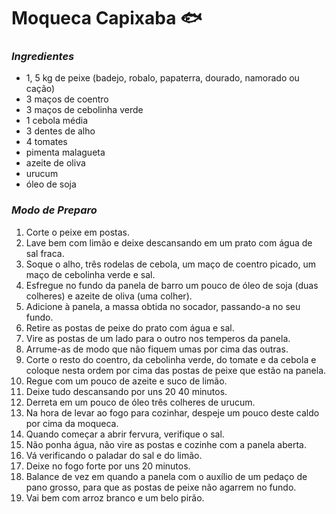# Moqueca Capixaba :fish:

### _Ingredientes_

- 1, 5 kg de peixe (badejo, robalo, papaterra, dourado, namorado ou cação)
- 3 maços de coentro
- 3 maços de cebolinha verde
- 1 cebola média
- 3 dentes de alho
- 4 tomates
- pimenta malagueta
- azeite de oliva
- urucum
- óleo de soja

### _Modo de Preparo_

1. Corte o peixe em postas.
2. Lave bem com limão e deixe descansando em um prato com água de sal fraca.
3. Soque o alho, três rodelas de cebola, um maço de coentro picado, um maço de cebolinha verde e sal.
4. Esfregue no fundo da panela de barro um pouco de óleo de soja (duas colheres) e azeite de oliva (uma colher).
5. Adicione à panela, a massa obtida no socador, passando-a no seu fundo.
6. Retire as postas de peixe do prato com água e sal.
7. Vire as postas de um lado para o outro nos temperos da panela.
8. Arrume-as de modo que não fiquem umas por cima das outras.
9. Corte o resto do coentro, da cebolinha verde, do tomate e da cebola e coloque nesta ordem por cima das postas de peixe que estão na panela.
10. Regue com um pouco de azeite e suco de limão.
11. Deixe tudo descansando por uns 20 40 minutos.
12. Derreta em um pouco de óleo três colheres de urucum.
13. Na hora de levar ao fogo para cozinhar, despeje um pouco deste caldo por cima da moqueca.
14. Quando começar a abrir fervura, verifique o sal.
15. Não ponha água, não vire as postas e cozinhe com a panela aberta.
16. Vá verificando o paladar do sal e do limão.
17. Deixe no fogo forte por uns 20 minutos.
18. Balance de vez em quando a panela com o auxílio de um pedaço de pano grosso, para que as postas de peixe não agarrem no fundo.
19. Vai bem com arroz branco e um belo pirão.